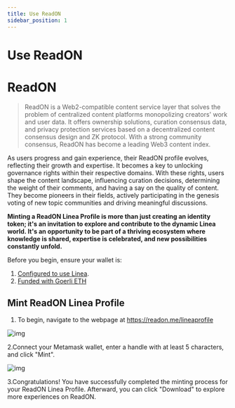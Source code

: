 ```yaml
---
title: Use ReadON
sidebar_position: 1
---
```


# Use ReadON

# ReadON

> ReadON is a Web2-compatible content service layer that solves the problem of centralized content platforms monopolizing creators' work and user data. It offers ownership solutions, curation consensus data, and privacy protection services based on a decentralized content consensus design and ZK protocol. With a strong community consensus, ReadON has become a leading Web3 content index.

As users progress and gain experience, their ReadON profile evolves, reflecting their growth and expertise. It becomes a key to unlocking governance rights within their respective domains. With these rights, users shape the content landscape, influencing curation decisions, determining the weight of their comments, and having a say on the quality of content. They become pioneers in their fields, actively participating in the genesis voting of new topic communities and driving meaningful discussions.

**Minting a ReadON Linea Profile is more than just creating an identity token; it's an invitation to explore and contribute to the dynamic Linea world. It's an opportunity to be part of a thriving ecosystem where knowledge is shared, expertise is celebrated, and new possibilities constantly unfold.**

Before you begin, ensure your wallet is:

1. [Configured to use Linea](https://docs.linea.build/use-linea/set-up-your-wallet).
2. [Funded with Goerli ETH](https://docs.linea.build/use-linea/fund#get-test-eth-on-goerli)

## Mint ReadON Linea Profile

1. To begin, navigate to the webpage at <https://readon.me/lineaprofile>

![img](https://readonme.notion.site/image/https%3A%2F%2Fs3-us-west-2.amazonaws.com%2Fsecure.notion-static.com%2F106036c3-06de-4588-9e00-924d190e2f21%2FLinea_Profile_Mint1.png?id=8dfbc876-e938-4d8a-a274-a7319c463c4e&table=block&spaceId=ac613065-8718-42ad-bc92-fc67dc8dadeb&width=1340&userId=&cache=v2)

2.Connect your Metamask wallet, enter a handle with at least 5 characters, and click "Mint".

![img](https://readonme.notion.site/image/https%3A%2F%2Fs3-us-west-2.amazonaws.com%2Fsecure.notion-static.com%2F84d45788-1dd6-4837-96dd-db06a6c92035%2FLinea_Profile_Mint2.png?id=b53888f5-cec2-4485-b4dc-896b3d88ac36&table=block&spaceId=ac613065-8718-42ad-bc92-fc67dc8dadeb&width=1630&userId=&cache=v2)

3.Congratulations! You have successfully completed the minting process for your ReadON Linea Profile. Afterward, you can click "Download" to explore more experiences on ReadON.
